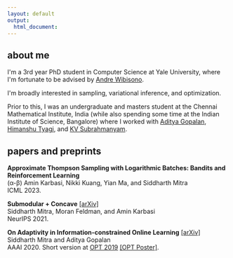 ```yaml
---
layout: default
output: 
  html_document:
---
```


<!--<p> <img src="https://mitrodov.github.io/content/profile.jpg" width="100%" height="100%"> </p>-->


## about me

I'm a 3rd year PhD student in Computer Science at Yale University, where I'm fortunate to be advised by <a href="http://www.cs.yale.edu/homes/wibisono/" target="_blank">Andre Wibisono</a>.

I'm broadly interested in sampling, variational inference, and optimization.

Prior to this, I was an undergraduate and masters student at the Chennai Mathematical Institute, India (while also spending some time at the Indian Institute of Science, Bangalore) where I worked with <a href="https://ece.iisc.ac.in/~aditya/index.html" target="_blank">Aditya Gopalan</a>, <a href="https://ece.iisc.ac.in/~htyagi/" target="_blank">Himanshu Tyagi</a>, and <a href="https://www.cmi.ac.in/~kv/" target="_blank">KV Subrahmanyam</a>.



<!--

## news & updates

* <em>december 2019:</em> I will be attending <a href="https://neurips.cc/" target="_blank">NeurIPS 2019</a>, <a href="https://opt-ml.org/" target="_blank">OPT 2019</a>, etc.
* <em>september 2019:</em> I will be giving a <a href="https://www.cmi.ac.in/activities/show-abstract.php?absyear=2019&absref=110&abstype=sem" target="_blank">talk</a> at CMI on adaptivity in online learning.
* <em>july 2019:</em> I will be attending the <a href="http://math.iisc.ac.in/~ifcam/Summer_School2019.htm" target="_blank">IFCAM summer school</a> on Mathematics for Data Science.
* <em>january 2019:</em> I will be attending the <a href="http://workshop.tcs.tifr.res.in/learningt/workshop-learning-theory" target="_blank">Workshop on Learning Theory</a>, co-organised by TIFR and MIT. 

-->

## papers and preprints


  <b>Approximate Thompson Sampling with Logarithmic Batches: Bandits and Reinforcement Learning</b><br>
 (α-β) Amin Karbasi, Nikki Kuang, Yian Ma, and Siddharth Mitra<br>
 ICML 2023.


  <b>Submodular + Concave</b> <a href="https://arxiv.org/abs/2106.04769" target="_blank">[arXiv]</a><br>
 Siddharth Mitra, Moran Feldman, and Amin Karbasi<br>
 NeurIPS 2021.
 

 <b>On Adaptivity in Information-constrained Online Learning</b> <a href="https://arxiv.org/abs/1910.08805" target="_blank">[arXiv]</a><br>
 Siddharth Mitra and Aditya Gopalan<br>
 AAAI 2020. Short version at <a href="https://opt-ml.org/" target="_blank">OPT 2019</a> <a href="https://drive.google.com/file/d/1gFa_DaXDdSvde43lmNGSSWdYLbL6VcLW/view?usp=sharing" target="_blank">[OPT Poster]</a>.
 
<!--
##  also fond of

* <em>photography:</em> Check out <a href="https://500px.com/sid_mit" target="_blank">500px</a> and <a href="https://www.instagram.com/sid_mit/" target="_blank">instagram</a>.
* <em>trance + deep house:</em> It all started when I stumbled upon <a href="https://www.youtube.com/watch?v=Aqx25hfTZeg" target="_blank">suddenly summer</a> by Armin and Ana ~7 years ago. At some point, I also made <a href="https://soundcloud.com/siddharthmitra/waiting-vs-sun-and-moon-mashup" target="_blank">this</a>. These days, I'm absolutely in awe of Lane 8 (+ the entire TNH label) and Above & Beyond (+ the anjunabeats/anjunadeep family). On a somewhat related note, I also play the piano.
* <em>sourdough bread</em>
* <em>distance running</em>
-->

